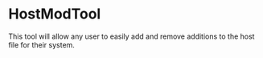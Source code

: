 # HostModTool
This tool will allow any user to easily add and remove additions to the host file for their system.
